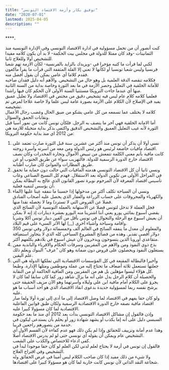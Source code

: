 ```yaml
---
title: "توفيق بكار وأزمة الاقتصاد التونسي"
date: "2020-07-01"
lastmod: 2025-04-05
description: ""
---
```

****،

كنت أتصور أن من تحمل مسؤولية في ادارة الاقتصاد التونسي وفي الإدارة التونسية منذ الثمانينات -وقد كان ممثلا للدولة في مجلس بيت الحكمة- لا بد أن يكون كلامه مفيدا للتشخيص أولا وللعلاج ثانيا.  
لكني لما قرأت ما كتبه مؤخرا في -ويزيدك بالزايد بالفرنسية- لكأن الازمة تهم شعبا فرنسيا وليس شعبا تونسيا أو لكأنها لا تعني إلا القلة المثقفة التي قرأت ما يقرأ ماكغون فقدم كلاما أي عامي يمكن أن يقول أفضل منه.  
فكلامه تنقصه الدقة العلمية بل وهو خال من التشخيص. والأهم أنه دليل فقدان صاحبه للأمانة الخلقية في التعليل وحصر الأزمة في ما بعد الثورة وخاصة بداية من السنة الثانية منها أي عندما جاءت الترويكا مستثنيا السنة الأولى لأن الحكم كان فيها راشدا.  
فعلميا كلامه كلام عام ليس فيه تشخيص دقيق من مختص في الاقتصاد ولا تعليل عميق يفيد في الإصلاح لأن الكلام على الأزمة بصورة عامة ليس علما ولا خاصة علاجا لمرض تم تشخيصه.  
كلامه لا يختلف عما تسمعه من كل عامي يشكو من ضيق الحال وغضب رجال الأعمال ونقابات الحمق والسؤال.  
أما الامانة الخلقية فهي آخر ما يتصف به الرجل. فلكأن تونس كانت من نمور آسيا قبل الثورة لأنه غيب التعليل العميق والتشخيص الدقيق واكتفى بذكر بداية متخيلة للازمة هي من 2012 اي منذ بداية حكومة الترويكا:  
1. نسي أولا أن يذكر أن تونس منذ أكثر من عشرين سنة قبل الثورة صارت تعتمد على اقتصاد مافيات خاضعة لرئيس هو رئيس الدولة ومن معه من اسرته وأسرة زوجته.  
كانت مافية بأتم معنى الكلمة تتمعش من تبييض الأموال وتجارة المخدرات وكان نصف الاقتصاد خارج الدورة الرسمية للدولة. فالتهريب سواء عن طريق الجنوب أو عن طريق المطارات والموانئ كان ضارب أطنابه.  
2. ونسي ثانيا أن كل الاقتصاد التونسي هدمته المافيات التي حالت دون حماية ما تحقق في المراحل الأولى من تكوين الدولة بعد الاستقلال. فهدم كل النسيج الصناعي وغاب تأسيس اقتصاد المعرفة لأن المرحوم نويرة تصور القانون الذي عالج به البطالة يمكن أن يؤسس لتنمية فعلية،  
3. ونسي أن السياحة تكلف أكثر من مدخولها إذا حسبنا ما ننفقه عينا عليها (الماء والكهرباء والمحروقات على حساب الزراعة والعقار الذي يحصل عليه أصحاب الفنادق فضلا عن القروض التي لا تسترد) وما لا نحصله نقدا منها.  
فجل العملة لا تدخل لتونس فضلا عن الاستهانة بالعملة التونسية لأن السائح الذي يقضي أسبوع بمائتي يورو يعني أننا اشترينا منه اليورو بعشرة دينارات إذ إنه لا يمكن أن يعيش اسبوع مع الرحلة والتجوال في تونس بأقل من ألفين دينار تونس أكلا وشربا واقامة وسباحة وأشياء أخرى (,,,) لها الأثر السيء على قيم البلاد.  
والمعلوم أن معدل ما ينفقه السائح في العالم ألف وخمسمائة دولار وفي تونس 350 دولار أقصى تقدير. وهذه من فضائح المشروع السياحي كله الذي لا يتجاوز استضافة متقاعدي أوروبا الذين يتسوحون ويدخرون لأن عيش اسبوع في بلادهم يكلفهم أكثر.  
4. بذخ ذوي النفوذ ومن والاهم من المقربين وسرقات الحكام والاقرباء والباندية ممن يستغلون النفوذ ويحصلون على قروض دون ضمانة وهو كان “عرف” البنوك ويعلم ذلك علم اليقين.  
5. وأخيرا فالبطالة المقنعة في كل المؤسسات الاقتصادية التي تملكها الدولة هي التي جعلتها تستعمل ثلاثة أضعاف ما تحتاج إليه من عملة وموظفين ومثلها الإدارة. وطبعا كل هؤلاء ليسوا مؤهلين بل هم من المقربين ومن المافية الحاكمة أو من النقابة.  
والحصيلة أن كلام الرجل يدل على أنه ما يزال شاهد زور كما كان سابقا لما كان لا يجرؤ على الكلام أمام مافية ابن علي وليلاه وأسرتهما وهو الآن مزيف الحقيقة حتى يرشح نفسه ربما لمسؤولية جديدة بدعوى انقاذ الاقتصاد الذي هو أحد أسباب ما هو عليه.  
ولو كان حقا يفهم في الاقتصاد لما وصل الاقتصاد إلى ما أدى إلى ثورة أولا ولما صار اقتصاد مافية نصفه خارج الدورة الاقتصادية الرسمية ولكان طبق قوانين الفاعلية الاقتصادية لما كان مسؤولا كبيرا عليه.  
وإذن فالقول إن مشاكل الاقتصاد التونسي بدأت بعد 2012 أي منذ ما بعد حكومة السبسي دليل على أنه إما يكذب أو يشهد شهادة زور أو يحلم بأن يستدعى ليكون في خدمة من يتصورهم راجعين قريبا.  
وهذا عدم أمانة وتزييف للحقائق وإذا لم يكن ذلك فهو عدم كفاءة لأن القسم الاول أي التشخيص عام ويمكن أن يقوله أي تونسي حتى لو لم يدرس الاقتصاد أصلا.  
كفى ادعاء للاختصاص والكذب على الشعب.  
فالقول إن تونس في أزمة لا يحتاج لعلم لدني لكن العلم لو كان حقا موجودا لبدأ في التشخيص وفي اقتراح العلاج.  
ولا شيء من ذلك مفيد إذا كان صاحب الكلام ليس أمينا في عرض الحقائق وله شجاعة النقد الذاتي لأن تونس كانت خاربة لما كان هو مسؤولا كبيرا على اقتصادها.

###
